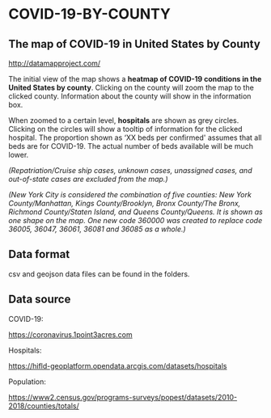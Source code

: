 # COVID-19-BY-COUNTY

## The map of COVID-19 in United States by County

http://datamapproject.com/

The initial view of the map shows a **heatmap of COVID-19 conditions in the United States by county**. Clicking on the county will zoom the map to the clicked county. Information about the county will show in the information box.

When zoomed to a certain level, **hospitals** are shown as grey circles. Clicking on the circles will show a tooltip of information for the clicked hospital. The proportion shown as ‘XX beds per confirmed' assumes that all beds are for COVID-19. The actual number of beds available will be much lower. 

*(Repatriation/Cruise ship cases, unknown cases, unassigned cases, and out-of-state cases are excluded from the map.)*

*(New York City is considered the combination of five counties: New York County/Manhattan, Kings County/Brooklyn, Bronx County/The Bronx, Richmond County/Staten Island, and Queens County/Queens. It is shown as one shape on the map. One new code 360000 was created to replace code 36005, 36047, 36061, 36081 and 36085 as a whole.)*

## Data format

csv and geojson data files can be found in the folders.

## Data source

COVID-19: 

https://coronavirus.1point3acres.com

Hospitals:

https://hifld-geoplatform.opendata.arcgis.com/datasets/hospitals

Population:

https://www2.census.gov/programs-surveys/popest/datasets/2010-2018/counties/totals/

